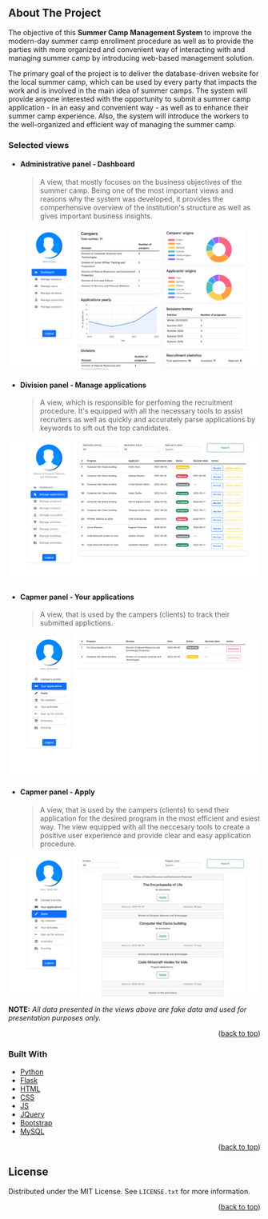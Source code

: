 <!-- ABOUT THE PROJECT -->
## About The Project 
The objective of this **Summer Camp Management System** to improve the modern-day summer camp enrollment procedure as well as to provide the parties with more organized and convenient way of interacting with and managing summer camp by introducing web-based management solution. 

The primary goal of the project is to deliver the database-driven website for the local summer camp, which can be used by every party that impacts the work and is involved in the main idea of summer camps. The system will provide anyone interested with the opportunity to submit a summer camp application - in an easy and convenient way - as well as to enhance their summer camp experience. Also, the system will introduce the workers to the well-organized and efficient way of managing the summer camp.

### Selected views

- #### Administrative panel - Dashboard
  > A view, that mostly focuses on the business objectives of the summer camp. Being one of the most important views and reasons why the system was developed, it provides the comperhensive overview of the institution's structure as well as gives important business insights. 
  
![Administartive panel - Dashboard](preview/admin-dashboard.png)

- #### Division panel - Manage applications
  > A view, which is responsible for perfoming the recruitment procedure. It's equipped with all the necessary tools to assist recruiters as well as quickly and accurately parse applications by keywords to sift out the top candidates.  

![Administartive panel - Dashboard](preview/division-manage-applications.png)

- #### Capmer panel - Your applications
  > A view, that is used by the campers (clients) to track their submitted applictions. 

![Administartive panel - Dashboard](preview/camper-your-applications.png)

- #### Capmer panel - Apply
  > A view, that is used by the campers (clients) to send their application for the desired program in the most efficient and esiest way. The view equipped with all the neccesary tools to create a positive user experience and provide clear and easy application procedure.

![Administartive panel - Dashboard](preview/camper-apply.png)

**NOTE:** *All data presented in the views above are fake data and used for presentation purposes only.*

<p align="right">(<a href="#top">back to top</a>)</p>



### Built With

* [Python](https://www.python.org)
* [Flask](https://flask.palletsprojects.com/en/2.0.x/)
* [HTML](https://html.com)
* [CSS](https://developer.mozilla.org/en-US/docs/Web/CSS)
* [JS](https://www.javascript.com)
* [JQuery](https://jquery.com)
* [Bootstrap](https://getbootstrap.com)
* [MySQL](https://www.mysql.com)


<p align="right">(<a href="#top">back to top</a>)</p>

<!-- LICENSE -->
## License

Distributed under the MIT License. See `LICENSE.txt` for more information.

<p align="right">(<a href="#top">back to top</a>)</p>
